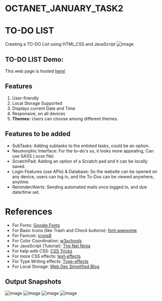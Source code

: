 # OCTANET_JANUARY_TASK2
# TO-DO LIST
Creating a TO-DO List using HTML,CSS and JavaScript
![image](https://github.com/user-attachments/assets/029a7cb9-d110-4103-bceb-b0ac6ab720b0)

## TO-DO LIST Demo: 

This web page is hosted [here!](https://renuckam.github.io/OCTANET_JANUARY_TASK2/)

## Features

1. User-friendly
2. Local Storage Supported
3. Displays current Date and Time
4. Responsive, on all devices
5. **Themes:** Users can choose among different themes.

## Features to be added

* SubTasks: Adding subtasks to the enlisted tasks, could be an option.
* Neumorphic Interface: For the to-do's so, it looks more appealing, Can use SASS (.scss file)
* ScratchPad: Adding an option of a Scratch pad and it can be locally saved.
* Login Features (use APIs) & Database: So the website can be opened on any device, users can log in, and the To-Dos can be viewed anywhere, anytime.
* Reminder/Alerts: Sending automated mails once logged in, and due date/time set.

# References

* For Fonts: [Google Fonts](https://fonts.googleapis.com/css2?family=Work+Sans:wght@300&display=swap)
* For Basic Icons (like Trash and Check buttons): [font-awesome](https://fontawesome.com)
* For Favicon: [icons8](https://icons8.com/icons/)
* For Color Coordination: [w3schools](https://www.w3schools.com/colors/colors_mixer.asp?colorbottom=000000&colortop=FFFFFF)
* For JavaScript (Tutorial): [The Net Ninja](https://www.youtube.com/playlist?list=PL4cUxeGkcC9i9Ae2D9Ee1RvylH38dKuET)
* For help with CSS: [CSS Tricks](https://css-tricks.com/)
* For more CSS effects: [text-effects](https://speckyboy.com/underline-text-effects-css/)
* For Type Writing effects: [Type-effects](https://usefulangle.com/post/85/css-typewriter-animation)
* For Local Storage: [Web Dev Simplified Blog](https://blog.webdevsimplified.com/2020-08/cookies-localStorage-sessionStorage/)

## Output Snapshots
![image](https://github.com/RenuckaM/OCTANET_JANUARY_TASK2/assets/147283564/c2ebdfba-b273-4446-9bcf-da0735613df7)
![image](https://github.com/RenuckaM/OCTANET_JANUARY_TASK2/assets/147283564/ee160797-4aa4-4c16-9583-2a41d0d6de6e)
![image](https://github.com/RenuckaM/OCTANET_JANUARY_TASK2/assets/147283564/270ea9d0-a6c7-4cd9-ac62-6d145d66d57d)
![image](https://github.com/RenuckaM/OCTANET_JANUARY_TASK2/assets/147283564/dbec5b60-7af4-4f73-88c3-086b9af7109e)





